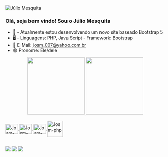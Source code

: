 ![Júlio Mesquita](https://github.com/josm007/Ferramentas/blob/main/images/josm.png )
### Olá, seja bem vindo! Sou o Júlio Mesquita

- 📌 - Atualmente estou desenvolvendo um novo site baseado Bootstrap 5
- 🖥️ - Linguagens: PHP, Java Script - Framework: Bootstrap
- 📧 E-Mail: josm_007@yahoo.com.br
- 😄 Pronome: Ele/dele

<div align="center">
  <a href="https://github.com/josm007">  
  <img height="180em" src="https://github-readme-stats.vercel.app/api?username=josm007&show_icons=true&theme=dark&include_all_commits=true&count_private=true"/>
  <img height="180em" src="https://github-readme-stats.vercel.app/api/top-langs/?username=josm007&layout=compact&langs_count=7&theme=dark"/>
</div>
   
  <div style="display: inline_block"><br>
  <img align="center" alt="Josm-HTML" height="30" width="40" src="https://github.com/josm007/Ferramentas/blob/main/icones/css3-original.svg">
  <img align="center" alt="Josm-CSS" height="30" width="40" src="https://github.com/josm007/Ferramentas/blob/main/icones/html5-original.svg">
  <img align="center" alt="Josm-CSS" height="30" width="40" src="https://github.com/josm007/Ferramentas/blob/main/icones/javascript-original.svg">
  <img align="center" alt="Josm-php" height="50" width="50" src="https://github.com/josm007/Ferramentas/blob/main/icones/php-original.svg">
     
</div>
  
   ##
  
  <div>   
  <a href="https://instagram.com/josm_3051" target="_blank"><img src="https://img.shields.io/badge/-Instagram-%23E4405F?style=for-the-badge&logo=instagram&logoColor=white" target="_blank"></a>   
  <a href = "mailto:josm3051@gmail.com"><img src="https://img.shields.io/badge/-Gmail-%23333?style=for-the-badge&logo=gmail&logoColor=white" target="_blank"></a>  
  <a href="https://www.linkedin.com/in/júlio-mesquita-a976921b7" target="_blank"><img src="https://img.shields.io/badge/-LinkedIn-%230077B5?style=for-the-badge&logo=linkedin&logoColor=white" target="_blank"></a> 
</div>
